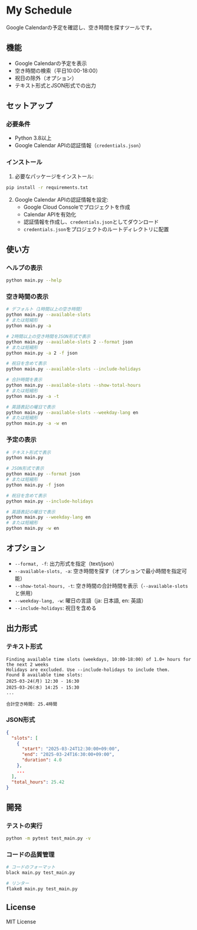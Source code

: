 # My Schedule

Google Calendarの予定を確認し、空き時間を探すツールです。

## 機能

- Google Calendarの予定を表示
- 空き時間の検索（平日10:00-18:00）
- 祝日の除外（オプション）
- テキスト形式とJSON形式での出力

## セットアップ

### 必要条件

- Python 3.8以上
- Google Calendar APIの認証情報（`credentials.json`）

### インストール

1. 必要なパッケージをインストール:
```bash
pip install -r requirements.txt
```

2. Google Calendar APIの認証情報を設定:
   - Google Cloud Consoleでプロジェクトを作成
   - Calendar APIを有効化
   - 認証情報を作成し、`credentials.json`としてダウンロード
   - `credentials.json`をプロジェクトのルートディレクトリに配置

## 使い方

### ヘルプの表示
```bash
python main.py --help
```

### 空き時間の表示
```bash
# デフォルト（1時間以上の空き時間）
python main.py --available-slots
# または短縮形
python main.py -a

# 2時間以上の空き時間をJSON形式で表示
python main.py --available-slots 2 --format json
# または短縮形
python main.py -a 2 -f json

# 祝日を含めて表示
python main.py --available-slots --include-holidays

# 合計時間を表示
python main.py --available-slots --show-total-hours
# または短縮形
python main.py -a -t

# 英語表記の曜日で表示
python main.py --available-slots --weekday-lang en
# または短縮形
python main.py -a -w en
```

### 予定の表示
```bash
# テキスト形式で表示
python main.py

# JSON形式で表示
python main.py --format json
# または短縮形
python main.py -f json

# 祝日を含めて表示
python main.py --include-holidays

# 英語表記の曜日で表示
python main.py --weekday-lang en
# または短縮形
python main.py -w en
```

## オプション

- `--format, -f`: 出力形式を指定（text/json）
- `--available-slots, -a`: 空き時間を探す（オプションで最小時間を指定可能）
- `--show-total-hours, -t`: 空き時間の合計時間を表示（`--available-slots`と併用）
- `--weekday-lang, -w`: 曜日の言語（ja: 日本語, en: 英語）
- `--include-holidays`: 祝日を含める

## 出力形式

### テキスト形式
```
Finding available time slots (weekdays, 10:00-18:00) of 1.0+ hours for the next 2 weeks
Holidays are excluded. Use --include-holidays to include them.
Found 8 available time slots:
2025-03-24(月) 12:30 - 16:30
2025-03-26(水) 14:25 - 15:30
...

合計空き時間: 25.4時間
```

### JSON形式
```json
{
  "slots": [
    {
      "start": "2025-03-24T12:30:00+09:00",
      "end": "2025-03-24T16:30:00+09:00",
      "duration": 4.0
    },
    ...
  ],
  "total_hours": 25.42
}
```

## 開発

### テストの実行
```bash
python -m pytest test_main.py -v
```

### コードの品質管理
```bash
# コードのフォーマット
black main.py test_main.py

# リンター
flake8 main.py test_main.py
```

## License

MIT License